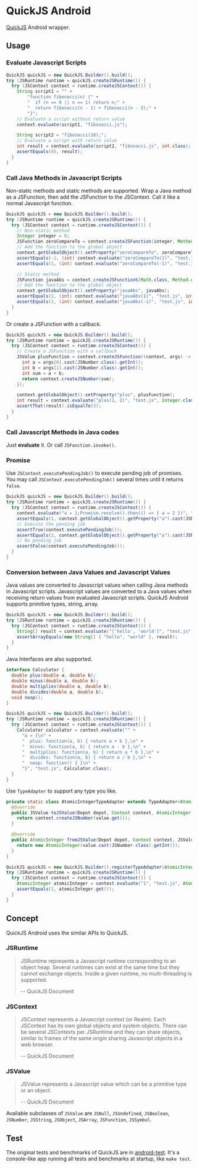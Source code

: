 # QuickJS Android

[QuickJS](https://bellard.org/quickjs/) Android wrapper.

## Usage

### Evaluate Javascript Scripts

```Java
QuickJS quickJS = new QuickJS.Builder().build();
try (JSRuntime runtime = quickJS.createJSRuntime()) {
  try (JSContext context = runtime.createJSContext()) {
    String script1 = "" +
        "function fibonacci(n) {" +
        "  if (n == 0 || n == 1) return n;" +
        "  return fibonacci(n - 1) + fibonacci(n - 2);" +
        "}";
    // Evaluate a script without return value
    context.evaluate(script1, "fibonacci.js");

    String script2 = "fibonacci(10);";
    // Evaluate a script with return value
    int result = context.evaluate(script2, "fibonacci.js", int.class);
    assertEquals(55, result);
  }
}
```

### Call Java Methods in Javascript Scripts

Non-static methods and static methods are supported. Wrap a Java method as a JSFunction, then add the JSFunction to the JSContext. Call it like a normal Javascript function.

```Java
QuickJS quickJS = new QuickJS.Builder().build();
try (JSRuntime runtime = quickJS.createJSRuntime()) {
  try (JSContext context = runtime.createJSContext()) {
    // Non-static method
    Integer integer = 0;
    JSFunction zeroCompareTo = context.createJSFunction(integer, Method.create(Integer.class, Integer.class.getMethod("compareTo", Integer.class)));
    // Add the function to the global object
    context.getGlobalObject().setProperty("zeroCompareTo", zeroCompareTo);
    assertEquals(-1, (int) context.evaluate("zeroCompareTo(1)", "test.js", int.class));
    assertEquals(1, (int) context.evaluate("zeroCompareTo(-1)", "test.js", int.class));

    // Static method
    JSFunction javaAbs = context.createJSFunctionS(Math.class, Method.create(Math.class, Math.class.getMethod("abs", int.class)));
    // Add the function to the global object
    context.getGlobalObject().setProperty("javaAbs", javaAbs);
    assertEquals(1, (int) context.evaluate("javaAbs(1)", "test.js", int.class));
    assertEquals(1, (int) context.evaluate("javaAbs(-1)", "test.js", int.class));
  }
}
```

Or create a JSFunction with a callback.

```Java
QuickJS quickJS = new QuickJS.Builder().build();
try (JSRuntime runtime = quickJS.createJSRuntime()) {
  try (JSContext context = runtime.createJSContext()) {
    // Create a JSFunction with a callback
    JSValue plusFunction = context.createJSFunction((context, args) -> {
      int a = args[0].cast(JSNumber.class).getInt();
      int b = args[1].cast(JSNumber.class).getInt();
      int sum = a + b;
      return context.createJSNumber(sum);
    });

    context.getGlobalObject().setProperty("plus", plusFunction);
    int result = context.evaluate("plus(1, 2)", "test.js", Integer.class);
    assertThat(result).isEqualTo(3);
  }
}
```

### Call Javascript Methods in Java codes

Just **evaluate** it. Or call `JSFunction.invoke()`.

### Promise

Use `JSContext.executePendingJob()` to execute pending job of promises. You may call `JSContext.executePendingJob()` several times until it returns `false`.

```Java
QuickJS quickJS = new QuickJS.Builder().build();
try (JSRuntime runtime = quickJS.createJSRuntime()) {
  try (JSContext context = runtime.createJSContext()) {
    context.evaluate("a = 1;Promise.resolve().then(() => { a = 2 })", "test.js");
    assertEquals(1, context.getGlobalObject().getProperty("a").cast(JSNumber.class).getInt());
    // Execute the pending job
    assertTrue(context.executePendingJob());
    assertEquals(2, context.getGlobalObject().getProperty("a").cast(JSNumber.class).getInt());
    // No pending job
    assertFalse(context.executePendingJob());
  }
}
```

### Conversion between Java Values and Javascript Values

Java values are converted to Javascript values when calling Java methods in Javascript scripts. Javascript values are converted to a Java values when receiving return values from evaluated Javascript scripts. QuickJS Android supports primitive types, string, array.

```Java
QuickJS quickJS = new QuickJS.Builder().build();
try (JSRuntime runtime = quickJS.createJSRuntime()) {
  try (JSContext context = runtime.createJSContext()) {
    String[] result = context.evaluate("['hello', 'world']", "test.js", String[].class);
    assertArrayEquals(new String[] { "hello", "world" }, result);
  }
}
```

Java Interfaces are also supported.

```Java
interface Calculator {
  double plus(double a, double b);
  double minus(double a, double b);
  double multiplies(double a, double b);
  double divides(double a, double b);
  void noop();
}

QuickJS quickJS = new QuickJS.Builder().build();
try (JSRuntime runtime = quickJS.createJSRuntime()) {
  try (JSContext context = runtime.createJSContext()) {
    Calculator calculator = context.evaluate("" +
      "a = {\n" +
      "  plus: function(a, b) { return a + b },\n" +
      "  minus: function(a, b) { return a - b },\n" +
      "  multiplies: function(a, b) { return a * b },\n" +
      "  divides: function(a, b) { return a / b },\n" +
      "  noop: function() { }\n" +
      "}", "test.js", Calculator.class);
  }
}
```

Use `TypeAdapter` to support any type you like.

```Java
private static class AtomicIntegerTypeAdapter extends TypeAdapter<AtomicInteger> {
  @Override
  public JSValue toJSValue(Depot depot, Context context, AtomicInteger value) {
    return context.createJSNumber(value.get());
  }

  @Override
  public AtomicInteger fromJSValue(Depot depot, Context context, JSValue value) {
    return new AtomicInteger(value.cast(JSNumber.class).getInt());
  }
}

QuickJS quickJS = new QuickJS.Builder().registerTypeAdapter(AtomicInteger.class, new AtomicIntegerTypeAdapter()).build();
try (JSRuntime runtime = quickJS.createJSRuntime()) {
  try (JSContext context = runtime.createJSContext()) {
    AtomicInteger atomicInteger = context.evaluate("1", "test.js", AtomicInteger.class);
    assertEquals(1, atomicInteger.get());
  }
}
```

## Concept

QuickJS Android uses the similar APIs to QuickJS.

### JSRuntime

> JSRuntime represents a Javascript runtime corresponding to an object heap. Several runtimes can exist at the same time but they cannot exchange objects. Inside a given runtime, no multi-threading is supported.
>
> -- QuickJS Document

### JSContext

> JSContext represents a Javascript context (or Realm). Each JSContext has its own global objects and system objects. There can be several JSContexts per JSRuntime and they can share objects, similar to frames of the same origin sharing Javascript objects in a web browser.
>
> -- QuickJS Document

### JSValue

> JSValue represents a Javascript value which can be a primitive type or an object.
>
> -- QuickJS Document

Available subclasses of `JSValue` are `JSNull`, `JSUndefined`, `JSBoolean`, `JSNumber`, `JSString`, `JSObject`, `JSArray`, `JSFunction`, `JSSymbol`.

## Test

The original tests and benchmarks of QuickJS are in [android-test](android-test). It's a console-like app running all tests and benchmarks at startup, like `make test`.
